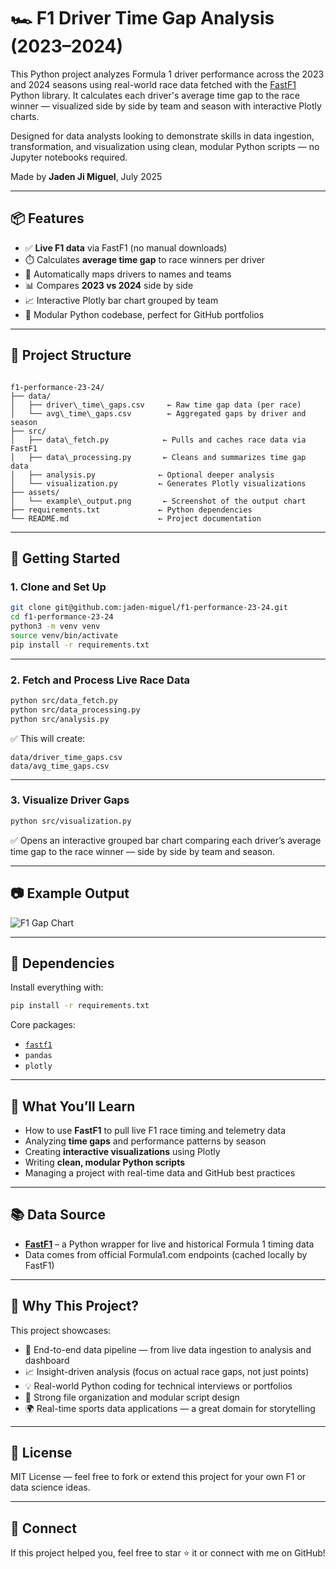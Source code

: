 # 🏎️ F1 Driver Time Gap Analysis (2023–2024)

This Python project analyzes Formula 1 driver performance across the 2023 and 2024 seasons using real-world race data fetched with the [FastF1](https://theoehrly.github.io/Fast-F1/) Python library. It calculates each driver's average time gap to the race winner — visualized side by side by team and season with interactive Plotly charts.

Designed for data analysts looking to demonstrate skills in data ingestion, transformation, and visualization using clean, modular Python scripts — no Jupyter notebooks required.

Made by **Jaden Ji Miguel**, July 2025

---

## 📦 Features

- ✅ **Live F1 data** via FastF1 (no manual downloads)
- ⏱️ Calculates **average time gap** to race winners per driver
- 🧩 Automatically maps drivers to names and teams
- 📊 Compares **2023 vs 2024** side by side
- 📈 Interactive Plotly bar chart grouped by team
- 🧹 Modular Python codebase, perfect for GitHub portfolios

---

## 📁 Project Structure

```

f1-performance-23-24/
├── data/
│   ├── driver\_time\_gaps.csv     ← Raw time gap data (per race)
│   └── avg\_time\_gaps.csv        ← Aggregated gaps by driver and season
├── src/
│   ├── data\_fetch.py            ← Pulls and caches race data via FastF1
│   ├── data\_processing.py       ← Cleans and summarizes time gap data
│   ├── analysis.py              ← Optional deeper analysis
│   └── visualization.py         ← Generates Plotly visualizations
├── assets/
│   └── example\_output.png       ← Screenshot of the output chart
├── requirements.txt             ← Python dependencies
└── README.md                    ← Project documentation

````

---

## 🚀 Getting Started

### 1. Clone and Set Up
```bash
git clone git@github.com:jaden-miguel/f1-performance-23-24.git
cd f1-performance-23-24
python3 -m venv venv
source venv/bin/activate
pip install -r requirements.txt
````

---

### 2. Fetch and Process Live Race Data

```bash
python src/data_fetch.py
python src/data_processing.py
python src/analysis.py
```

✅ This will create:

```
data/driver_time_gaps.csv
data/avg_time_gaps.csv
```

---

### 3. Visualize Driver Gaps

```bash
python src/visualization.py
```

✅ Opens an interactive grouped bar chart comparing each driver’s average time gap to the race winner — side by side by team and season.

---

## 📷 Example Output

![F1 Gap Chart](assets/example_output.png)

---

## 🔧 Dependencies

Install everything with:

```bash
pip install -r requirements.txt
```

Core packages:

* [`fastf1`](https://pypi.org/project/fastf1/)
* `pandas`
* `plotly`

---

## 🧠 What You’ll Learn

* How to use **FastF1** to pull live F1 race timing and telemetry data
* Analyzing **time gaps** and performance patterns by season
* Creating **interactive visualizations** using Plotly
* Writing **clean, modular Python scripts**
* Managing a project with real-time data and GitHub best practices

---

## 📚 Data Source

* **[FastF1](https://theoehrly.github.io/Fast-F1/)** – a Python wrapper for live and historical Formula 1 timing data
* Data comes from official Formula1.com endpoints (cached locally by FastF1)

---

## 💼 Why This Project?

This project showcases:

* 🔁 End-to-end data pipeline — from live data ingestion to analysis and dashboard
* 📈 Insight-driven analysis (focus on actual race gaps, not just points)
* 💡 Real-world Python coding for technical interviews or portfolios
* 🧹 Strong file organization and modular script design
* 🌍 Real-time sports data applications — a great domain for storytelling

---

## 🪪 License

MIT License — feel free to fork or extend this project for your own F1 or data science ideas.

---

## 🙌 Connect

If this project helped you, feel free to star ⭐ it or connect with me on GitHub!